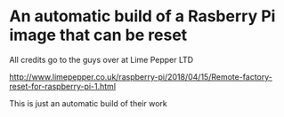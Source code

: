 # An automatic build of a Rasberry Pi image that can be reset


All credits go to the guys over at Lime Pepper LTD

http://www.limepepper.co.uk/raspberry-pi/2018/04/15/Remote-factory-reset-for-raspberry-pi-1.html



This is just an automatic build of their work
